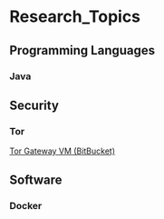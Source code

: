 # Research_Topics

## Programming Languages
### Java

## Security 
### Tor
[Tor Gateway VM (BitBucket)](https://bitbucket.org/ra_/tor-gateway/src)


## Software
### Docker
